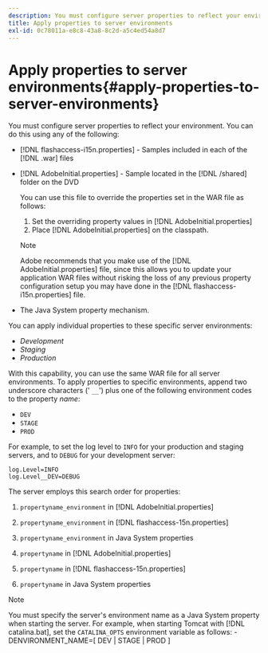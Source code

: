 ```yaml
---
description: You must configure server properties to reflect your environment. You can do this using any of the following 
title: Apply properties to server environments
exl-id: 0c78011a-e8c8-43a8-8c2d-a5c4ed54a8d7
---
```

# Apply properties to server environments{#apply-properties-to-server-environments}

You must configure server properties to reflect your environment. You can do this using any of the following:

* [!DNL flashaccess-i15n.properties] - Samples included in each of the [!DNL .war] files 

* [!DNL AdobeInitial.properties] - Sample located in the [!DNL /shared] folder on the DVD

  You can use this file to override the properties set in the WAR file as follows:

    1. Set the overriding property values in [!DNL AdobeInitial.properties] 
    1. Place [!DNL AdobeInitial.properties] on the classpath.

  >[!NOTE]
  >
  >Adobe recommends that you make use of the [!DNL AdobeInitial.properties] file, since this allows you to update your application WAR files without risking the loss of any previous property configuration setup you may have done in the [!DNL flashaccess-i15n.properties] file.

* The Java System property mechanism.

You can apply individual properties to these specific server environments:

* *Development* 
* *Staging* 
* *Production*

With this capability, you can use the same WAR file for all server environments. To apply properties to specific environments, append two underscore characters (' `__`') plus one of the following environment codes to the property *name*:

* `DEV` 
* `STAGE` 
* `PROD`

<!--<a id="example_A7A58E3EE8DA4114B4F7A9EEB69D50CA"></a>-->

For example, to set the log level to `INFO` for your production and staging servers, and to `DEBUG` for your development server: 

```
log.Level=INFO  
log.Level__DEV=DEBUG 
```

The server employs this search order for properties:

1. `propertyname_environment` in [!DNL AdobeInitial.properties] 

1. `propertyname_environment` in [!DNL flashaccess-15n.properties] 

1. `propertyname_environment` in Java System properties 
1. `propertyname` in [!DNL AdobeInitial.properties] 

1. `propertyname` in [!DNL flashaccess-15n.properties] 

1. `propertyname` in Java System properties

>[!NOTE]
>
>You must specify the server's environment name as a Java System property when starting the server. For example, when starting Tomcat with [!DNL catalina.bat], set the `CATALINA_OPTS` environment variable as follows:
>-DENVIRONMENT_NAME=[ DEV | STAGE | PROD ]
